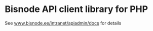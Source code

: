 Bisnode API client library for PHP
==============

See www.bisnode.ee/intranet/apiadmin/docs for details